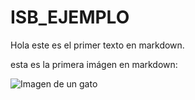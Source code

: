 # ISB_EJEMPLO
Hola este es el primer texto en markdown.

esta es la primera imágen en markdown:

![Imagen de un gato](Imágenes/PORTADA_PI1.png)